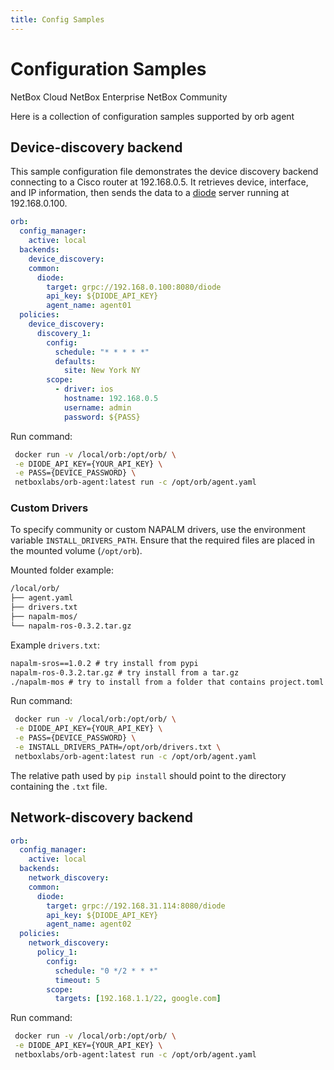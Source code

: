 ```yaml
---
title: Config Samples
---
```

# Configuration Samples

<span className="pill pill-cloud">NetBox Cloud</span>
<span className="pill pill-enterprise">NetBox Enterprise</span>
<span className="pill pill-community">NetBox Community</span>

Here is a collection of configuration samples supported by orb agent

## Device-discovery backend
This sample configuration file demonstrates the device discovery backend connecting to a Cisco router at 192.168.0.5. It retrieves device, interface, and IP information, then sends the data to a [diode](https://github.com/netboxlabs/diode) server running at 192.168.0.100.

```yaml
orb:
  config_manager:
    active: local
  backends:
    device_discovery:
    common:
      diode:
        target: grpc://192.168.0.100:8080/diode
        api_key: ${DIODE_API_KEY}
        agent_name: agent01
  policies:
    device_discovery:
      discovery_1:
        config:
          schedule: "* * * * *"
          defaults:
            site: New York NY
        scope:
          - driver: ios
            hostname: 192.168.0.5
            username: admin
            password: ${PASS}
```

Run command:
```sh
 docker run -v /local/orb:/opt/orb/ \
 -e DIODE_API_KEY={YOUR_API_KEY} \
 -e PASS={DEVICE_PASSWORD} \
 netboxlabs/orb-agent:latest run -c /opt/orb/agent.yaml
```

### Custom Drivers
To specify community or custom NAPALM drivers, use the environment variable `INSTALL_DRIVERS_PATH`. Ensure that the required files are placed in the mounted volume (`/opt/orb`).

Mounted folder example:
```sh
/local/orb/
├── agent.yaml
├── drivers.txt
├── napalm-mos/
└── napalm-ros-0.3.2.tar.gz
```

Example `drivers.txt`:
```txt
napalm-sros==1.0.2 # try install from pypi
napalm-ros-0.3.2.tar.gz # try install from a tar.gz
./napalm-mos # try to install from a folder that contains project.toml
```

Run command:
```sh
 docker run -v /local/orb:/opt/orb/ \
 -e DIODE_API_KEY={YOUR_API_KEY} \
 -e PASS={DEVICE_PASSWORD} \
 -e INSTALL_DRIVERS_PATH=/opt/orb/drivers.txt \
 netboxlabs/orb-agent:latest run -c /opt/orb/agent.yaml
```
The relative path used by `pip install` should point to the directory containing the `.txt` file.


## Network-discovery backend
```yaml
orb:
  config_manager:
    active: local
  backends:
    network_discovery:
    common:
      diode:
        target: grpc://192.168.31.114:8080/diode
        api_key: ${DIODE_API_KEY}
        agent_name: agent02
  policies:
    network_discovery:
      policy_1:
        config:
          schedule: "0 */2 * * *"
          timeout: 5
        scope:
          targets: [192.168.1.1/22, google.com]
```

Run command:
```sh
 docker run -v /local/orb:/opt/orb/ \
 -e DIODE_API_KEY={YOUR_API_KEY} \
 netboxlabs/orb-agent:latest run -c /opt/orb/agent.yaml
```